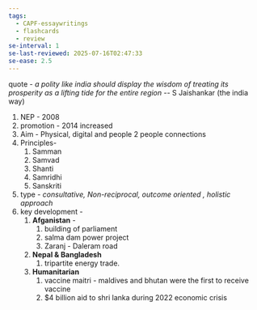 ```yaml
---
tags:
  - CAPF-essaywritings
  - flashcards
  - review
se-interval: 1
se-last-reviewed: 2025-07-16T02:47:33
se-ease: 2.5
---
```

quote - *a polity like india should display the wisdom of treating its prosperity as a lifting tide for the entire region*  -- S Jaishankar (the india way)
1. NEP - 2008
2. promotion - 2014 increased
3. Aim - Physical, digital and people 2 people connections
4. Principles- 
	1. Samman
	2. Samvad
	3. Shanti
	4. Samridhi
	5. Sanskriti
5. type - *consultative, Non-reciprocal, outcome oriented , holistic approach*
6. key development - 
	1. **Afganistan** - 
		1. building of parliament
		2. salma dam power project
		3. Zaranj - Daleram road
	2. **Nepal & Bangladesh**
		1. tripartite energy trade.
	3. **Humanitarian** 
		1. vaccine maitri - maldives and bhutan were the first to receive vaccine
		2. $4 billion aid to shri lanka during 2022 economic crisis